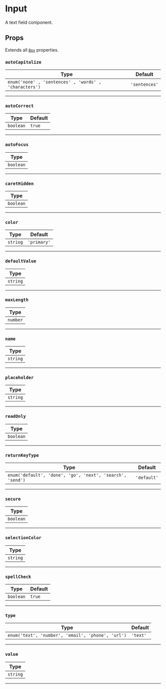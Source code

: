 # Input

A text field component.

## Props

Extends all [`Box`](Box.md) properties.

### `autoCapitalize`

| Type                                                  | Default       |
|-------------------------------------------------------|---------------|
| `enum('none' , 'sentences' , 'words' , 'characters')` | `'sentences'` |

---

### `autoCorrect`

| Type      | Default |
|-----------|---------|
| `boolean` | `true`  |

---

### `autoFocus`

| Type      |
|-----------|
| `boolean` |

---

### `caretHidden`

| Type      |
|-----------|
| `boolean` |

---

### `color`

| Type     | Default     |
|----------|-------------|
| `string` | `'primary'` |

---

### `defaultValue`

| Type     |
|----------|
| `string` |

---

### `maxLength`

| Type     |
|----------|
| `number` |

---

### `name`

| Type     |
|----------|
| `string` |

---

### `placeholder`

| Type     |
|----------|
| `string` |

---

### `readOnly`

| Type      |
|-----------|
| `boolean` |

---

### `returnKeyType`

| Type                                                      | Default     |
|-----------------------------------------------------------|-------------|
| `enum('default', 'done', 'go', 'next', 'search', 'send')` | `'default'` |

---

### `secure`

| Type      |
|-----------|
| `boolean` |

---

### `selectionColor`

| Type     |
|----------|
| `string` |

---

### `spellCheck`

| Type      | Default |
|-----------|---------|
| `boolean` | `true`  |

---

### `type`

| Type                                              | Default  |
|---------------------------------------------------|----------|
| `enum('text', 'number', 'email', 'phone', 'url')` | `'text'` |

---

### `value`

| Type     |
|----------|
| `string` |

---
